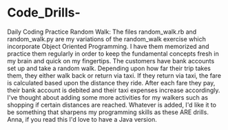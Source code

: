 # Code_Drills-
Daily Coding Practice
Random Walk: The files random_walk.rb and random_walk.py are my variations of the random_walk exercise which incorporate Object Oriented Programming. I have them memorized and practice them regularly in order to keep the fundamental concepts fresh in my brain and quick on my fingertips. The customers have bank accounts set up and take a random walk. Depending upon how far their trip takes them, they either walk back or return via taxi. If they return via taxi, the fare is calculated based upon the distance they ride. After each fare they pay, their bank account is debited and their taxi expenses increase accordingly. I've thought about adding some more activities for my walkers such as shopping if certain distances are reached. Whatever is added, I'd like it to be something that sharpens my programming skills as these ARE drills. Anna, if you read this I'd love to have a Java version. 
